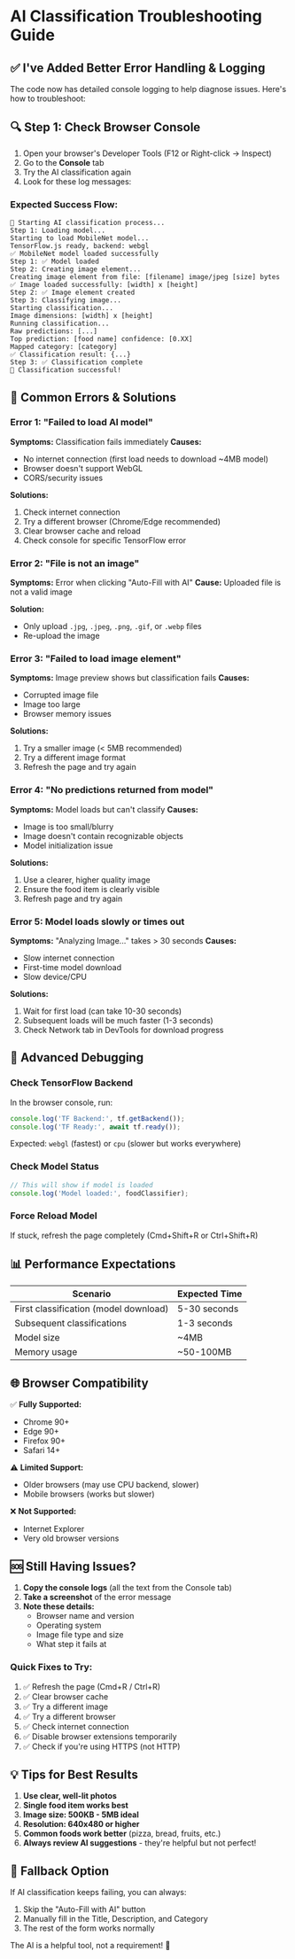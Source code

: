 # AI Classification Troubleshooting Guide

## ✅ I've Added Better Error Handling & Logging

The code now has detailed console logging to help diagnose issues. Here's how to troubleshoot:

## 🔍 Step 1: Check Browser Console

1. Open your browser's Developer Tools (F12 or Right-click → Inspect)
2. Go to the **Console** tab
3. Try the AI classification again
4. Look for these log messages:

### Expected Success Flow:
```
🚀 Starting AI classification process...
Step 1: Loading model...
Starting to load MobileNet model...
TensorFlow.js ready, backend: webgl
✅ MobileNet model loaded successfully
Step 1: ✅ Model loaded
Step 2: Creating image element...
Creating image element from file: [filename] image/jpeg [size] bytes
✅ Image loaded successfully: [width] x [height]
Step 2: ✅ Image element created
Step 3: Classifying image...
Starting classification...
Image dimensions: [width] x [height]
Running classification...
Raw predictions: [...]
Top prediction: [food name] confidence: [0.XX]
Mapped category: [category]
✅ Classification result: {...}
Step 3: ✅ Classification complete
🎉 Classification successful!
```

## 🐛 Common Errors & Solutions

### Error 1: "Failed to load AI model"
**Symptoms:** Classification fails immediately
**Causes:**
- No internet connection (first load needs to download ~4MB model)
- Browser doesn't support WebGL
- CORS/security issues

**Solutions:**
1. Check internet connection
2. Try a different browser (Chrome/Edge recommended)
3. Clear browser cache and reload
4. Check console for specific TensorFlow error

### Error 2: "File is not an image"
**Symptoms:** Error when clicking "Auto-Fill with AI"
**Cause:** Uploaded file is not a valid image

**Solution:**
- Only upload `.jpg`, `.jpeg`, `.png`, `.gif`, or `.webp` files
- Re-upload the image

### Error 3: "Failed to load image element"
**Symptoms:** Image preview shows but classification fails
**Causes:**
- Corrupted image file
- Image too large
- Browser memory issues

**Solutions:**
1. Try a smaller image (< 5MB recommended)
2. Try a different image format
3. Refresh the page and try again

### Error 4: "No predictions returned from model"
**Symptoms:** Model loads but can't classify
**Causes:**
- Image is too small/blurry
- Image doesn't contain recognizable objects
- Model initialization issue

**Solutions:**
1. Use a clearer, higher quality image
2. Ensure the food item is clearly visible
3. Refresh page and try again

### Error 5: Model loads slowly or times out
**Symptoms:** "Analyzing Image..." takes > 30 seconds
**Causes:**
- Slow internet connection
- First-time model download
- Slow device/CPU

**Solutions:**
1. Wait for first load (can take 10-30 seconds)
2. Subsequent loads will be much faster (1-3 seconds)
3. Check Network tab in DevTools for download progress

## 🔧 Advanced Debugging

### Check TensorFlow Backend
In the browser console, run:
```javascript
console.log('TF Backend:', tf.getBackend());
console.log('TF Ready:', await tf.ready());
```

Expected: `webgl` (fastest) or `cpu` (slower but works everywhere)

### Check Model Status
```javascript
// This will show if model is loaded
console.log('Model loaded:', foodClassifier);
```

### Force Reload Model
If stuck, refresh the page completely (Cmd+Shift+R or Ctrl+Shift+R)

## 📊 Performance Expectations

| Scenario | Expected Time |
|----------|--------------|
| First classification (model download) | 5-30 seconds |
| Subsequent classifications | 1-3 seconds |
| Model size | ~4MB |
| Memory usage | ~50-100MB |

## 🌐 Browser Compatibility

✅ **Fully Supported:**
- Chrome 90+
- Edge 90+
- Firefox 90+
- Safari 14+

⚠️ **Limited Support:**
- Older browsers (may use CPU backend, slower)
- Mobile browsers (works but slower)

❌ **Not Supported:**
- Internet Explorer
- Very old browser versions

## 🆘 Still Having Issues?

1. **Copy the console logs** (all the text from the Console tab)
2. **Take a screenshot** of the error message
3. **Note these details:**
   - Browser name and version
   - Operating system
   - Image file type and size
   - What step it fails at

### Quick Fixes to Try:
1. ✅ Refresh the page (Cmd+R / Ctrl+R)
2. ✅ Clear browser cache
3. ✅ Try a different image
4. ✅ Try a different browser
5. ✅ Check internet connection
6. ✅ Disable browser extensions temporarily
7. ✅ Check if you're using HTTPS (not HTTP)

## 💡 Tips for Best Results

1. **Use clear, well-lit photos**
2. **Single food item works best**
3. **Image size: 500KB - 5MB ideal**
4. **Resolution: 640x480 or higher**
5. **Common foods work better** (pizza, bread, fruits, etc.)
6. **Always review AI suggestions** - they're helpful but not perfect!

## 🔄 Fallback Option

If AI classification keeps failing, you can always:
1. Skip the "Auto-Fill with AI" button
2. Manually fill in the Title, Description, and Category
3. The rest of the form works normally

The AI is a helpful tool, not a requirement! 🎉
